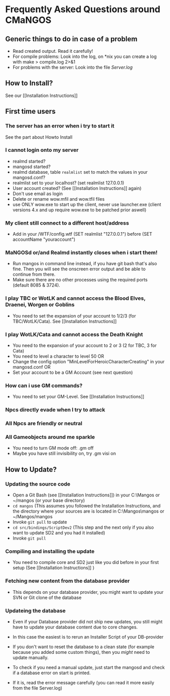# Frequently Asked Questions around CMaNGOS

## Generic things to do in case of a problem
* Read created output. Read it carefully!
 * For compile problems: Look into the log, on *nix you can create a log with make > compile.log 2>&1
 * For problems with the server: Look into the file *Server.log*

## How to Install?
See our [[Installation Instructions]]

## First time users
### The server has an error when i try to start it
See the part about Howto Install

### I cannot login onto my server
* realmd started?
* mangosd started?
* realmd database, table `realmlist` set to match the values in your mangosd.conf?
* realmlist set to your localhost? (set realmlist 127.0.0.1)
* User account created? (See [[Installation Instructions]] again)
* Don't use email as login
* Delete or rename wow.mfil and wow.tfil files
* use ONLY wow.exe to start up the client, never use launcher.exe
  (client versions 4.x and up require wow.exe to be patched prior aswell)

### My client still connect to a different host/address
* Add in your /WTF/config.wtf (SET realmlist "127.0.0.1") before (SET accountName "youraccount")
### MaNGOSd or/and Realmd instantly closes when i start them!
* Run mangos in command line instead, if you have git bash that's also fine. Then you will see the onscreen error output and be able to continue from there.
* Make sure there are no other processes using the required ports (default 8085 & 3724).

### I play TBC or WotLK and cannot access the Blood Elves, Draenei, Worgen or Goblins
* You need to set the expansion of your account to 1/2/3 (for TBC/WotLK/Cata). See [[Installation Instructions]]

### I play WotLK/Cata and cannot access the Death Knight
* You need to the expansion of your account to 2 or 3 (2 for TBC, 3 for Cata)
* You need to level a character to level 50 OR
* Change the config option "MinLevelForHeroicCharacterCreating" in your mangosd.conf OR
* Set your account to be a GM Account (see next question)

### How can i use GM commands?
* You need to set your GM-Level. See [[Installation Instructions]]

### Npcs directly evade when I try to attack
### All Npcs are friendly or neutral
### All Gameobjects around me sparkle
* You need to turn GM mode off: .gm off
* Maybe you have still invisibility on, try .gm visi on

## How to Update?

### Updating the source code
* Open a Git Bash (see [[Installation Instructions]]) in your C:\Mangos or ~/mangos (or your base directory)
* `cd mangos` (This assumes you followed the Installation Instructions, and the directory where your sources are is located in C:\Mangos\mangos or ~/Mangos/mangos
* Invoke `git pull` to update
* `cd src/bindings/ScriptDev2` (This step and the next only if you also want to update SD2 and you had it installed)
* Invoke `git pull`

### Compiling and installing the update
* You need to compile core and SD2 just like you did before in your first setup (See [[Installation Instructions]] )

### Fetching new content from the database provider
* This depends on your database provider, you might want to update your SVN or Git clone of the database

### Updateing the database
* Even if your Database provider did not ship new updates, you still might have to update your database content due to core changes.
* In this case the easiest is to rerun an Installer Script of your DB-provider

* If you don't want to reset the database to a clean state (for example because you added some custom things), then you _might_ need to update manually.
* To check if you need a manual update, just start the mangosd and check if a database error on start is printed.
* If it is, read the error message carefully (you can read it more easily from the file Server.log)
